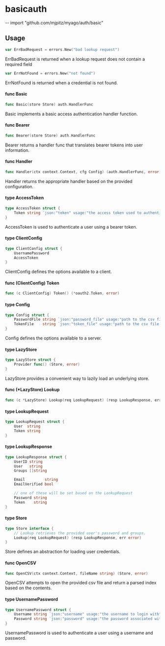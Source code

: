 # basicauth
--
    import "github.com/mjpitz/myago/auth/basic"


## Usage

```go
var ErrBadRequest = errors.New("bad lookup request")
```
ErrBadRequest is returned when a lookup request does not contain a required
field

```go
var ErrNotFound = errors.New("not found")
```
ErrNotFound is returned when a credential is not found.

#### func  Basic

```go
func Basic(store Store) auth.HandlerFunc
```
Basic implements a basic access authentication handler function.

#### func  Bearer

```go
func Bearer(store Store) auth.HandlerFunc
```
Bearer returns a handler func that translates bearer tokens into user
information.

#### func  Handler

```go
func Handler(ctx context.Context, cfg Config) (auth.HandlerFunc, error)
```
Handler returns the appropriate handler based on the provided configuration.

#### type AccessToken

```go
type AccessToken struct {
	Token string `json:"token" usage:"the access token used to authenticate requests"`
}
```

AccessToken is used to authenticate a user using a bearer token.

#### type ClientConfig

```go
type ClientConfig struct {
	UsernamePassword
	AccessToken
}
```

ClientConfig defines the options available to a client.

#### func (ClientConfig) Token

```go
func (c ClientConfig) Token() (*oauth2.Token, error)
```

#### type Config

```go
type Config struct {
	PasswordFile string `json:"password_file" usage:"path to the csv file containing usernames and passwords"`
	TokenFile    string `json:"token_file" usage:"path to the csv file containing tokens"`
}
```

Config defines the options available to a server.

#### type LazyStore

```go
type LazyStore struct {
	Provider func() (Store, error)
}
```

LazyStore provides a convenient way to lazily load an underlying store.

#### func (*LazyStore) Lookup

```go
func (c *LazyStore) Lookup(req LookupRequest) (resp LookupResponse, err error)
```

#### type LookupRequest

```go
type LookupRequest struct {
	User  string
	Token string
}
```


#### type LookupResponse

```go
type LookupResponse struct {
	UserID string
	User   string
	Groups []string

	Email         string
	EmailVerified bool

	// one of these will be set based on the LookupRequest
	Password string
	Token    string
}
```


#### type Store

```go
type Store interface {
	// Lookup retrieves the provided user's password and groups.
	Lookup(req LookupRequest) (resp LookupResponse, err error)
}
```

Store defines an abstraction for loading user credentials.

#### func  OpenCSV

```go
func OpenCSV(ctx context.Context, fileName string) (Store, error)
```
OpenCSV attempts to open the provided csv file and return a parsed index based
on the contents.

#### type UsernamePassword

```go
type UsernamePassword struct {
	Username string `json:"username" usage:"the username to login with"`
	Password string `json:"password" usage:"the password associated with the username"`
}
```

UsernamePassword is used to authenticate a user using a username and password.
